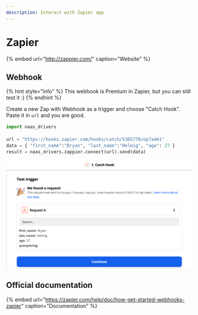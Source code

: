 ```yaml
---
description: Interact with Zapier app
---
```


# Zapier

{% embed url="http://zappier.com/" caption="Website" %}

## Webhook 

{% hint style="info" %}
This webhook is Premium in Zapier, but you can still test it :\)
{% endhint %}

Create a new Zap with Webhook as a trigger and choose "Catch Hook". Paste it in `url` and you are good.

```python
import naas_drivers

url = "https://hooks.zapier.com/hooks/catch/5365770/op7a4m1"
data = { "first_name":"Bryan", "last_name":"Helmig", "age": 27 }
result = naas_drivers.zappier.connect(url).send(data)
```

![](../.gitbook/assets/screenshot-2021-02-20-at-10.35.20.png)

## Official documentation

{% embed url="https://zapier.com/help/doc/how-get-started-webhooks-zapier" caption="Documentation" %}


